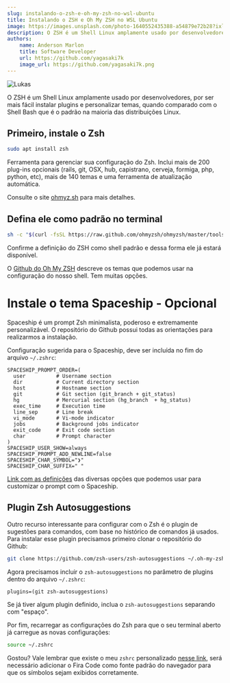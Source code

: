 ```yaml
---
slug: instalando-o-zsh-e-oh-my-zsh-no-wsl-ubuntu
title: Instalando o ZSH e Oh My ZSH no WSL Ubuntu
image: https://images.unsplash.com/photo-1640552435388-a54879e72b28?ixlib=rb-4.0.3&ixid=M3wxMjA3fDB8MHxwaG90by1wYWdlfHx8fGVufDB8fHx8fA%3D%3D&auto=format&fit=crop&w=870&q=80
description: O ZSH é um Shell Linux amplamente usado por desenvolvedores, por ser mais fácil instalar plugins e personalizar temas, quando comparado com o Shell Bash que é o padrão na maioria das distribuições Linux.
authors:
    name: Anderson Marlon
    title: Software Developer
    url: https://github.com/yagasaki7k
    image_url: https://github.com/yagasaki7k.png
---
```


![](https://images.unsplash.com/photo-1640552435388-a54879e72b28?ixlib=rb-4.0.3&ixid=M3wxMjA3fDB8MHxwaG90by1wYWdlfHx8fGVufDB8fHx8fA%3D%3D&auto=format&fit=crop&w=870&q=80 "Lukas")

O ZSH é um Shell Linux amplamente usado por desenvolvedores, por ser mais fácil instalar plugins e personalizar temas, quando comparado com o Shell Bash que é o padrão na maioria das distribuições Linux.

## Primeiro, instale o Zsh
```bash 
sudo apt install zsh
```

Ferramenta para gerenciar sua configuração do Zsh. Inclui mais de 200 plug-ins opcionais (rails, git, OSX, hub, capistrano, cerveja, formiga, php, python, etc), mais de 140 temas e uma ferramenta de atualização automática.

Consulte o site [ohmyz.sh](https://ohmyz.sh/) para mais detalhes.

## Defina ele como padrão no terminal
```bash 
sh -c "$(curl -fsSL https://raw.github.com/ohmyzsh/ohmyzsh/master/tools/install.sh)"
```

Confirme a definição do ZSH como shell padrão e dessa forma ele já estará disponível.

O [Github do Oh My ZSH](https://github.com/ohmyzsh/ohmyzsh/wiki/Themes) descreve os temas que podemos usar na configuração do nosso shell. Tem muitas opções.

# Instale o tema Spaceship - Opcional
Spaceship é um prompt Zsh minimalista, poderoso e extremamente personalizável. O repositório do Github possui todas as orientações para realizarmos a instalação.

Configuração sugerida para o Spaceship, deve ser incluída no fim do arquivo `~/.zshrc`:

```
SPACESHIP_PROMPT_ORDER=(
  user          # Username section
  dir           # Current directory section
  host          # Hostname section
  git           # Git section (git_branch + git_status)
  hg            # Mercurial section (hg_branch  + hg_status)
  exec_time     # Execution time
  line_sep      # Line break
  vi_mode       # Vi-mode indicator
  jobs          # Background jobs indicator
  exit_code     # Exit code section
  char          # Prompt character
)
SPACESHIP_USER_SHOW=always
SPACESHIP_PROMPT_ADD_NEWLINE=false
SPACESHIP_CHAR_SYMBOL="❯"
SPACESHIP_CHAR_SUFFIX=" "
```
[Link com as definições](https://github.com/denysdovhan/spaceship-prompt/blob/master/docs/Options.md) das diversas opções que podemos usar para customizar o prompt com o Spaceship.

## Plugin Zsh Autosuggestions
Outro recurso interessante para configurar com o Zsh é o plugin de sugestões para comandos, com base no histórico de comandos já usados. Para instalar esse plugin precisamos primeiro clonar o repositório do Github:

```bash 
git clone https://github.com/zsh-users/zsh-autosuggestions ~/.oh-my-zsh/custom/plugins/zsh-autosuggestions
```
Agora precisamos incluir o `zsh-autosuggestions` no parâmetro de plugins dentro do arquivo `~/.zshrc`:

`plugins=(git zsh-autosuggestions)`

Se já tiver algum plugin definido, inclua o `zsh-autosuggestions` separando com "espaço".

Por fim, recarregar as configurações do Zsh para que o seu terminal aberto já carregue as novas configurações:

```bash
source ~/.zshrc
```

Gostou? Vale lembrar que existe o meu `zshrc` personalizado [nesse link](https://gist.github.com/Yagasaki7K/3a1796fc99989b882bbf80f897edf97a), será necessário adicionar o Fira Code como fonte padrão do navegador para que os símbolos sejam exibidos corretamente.